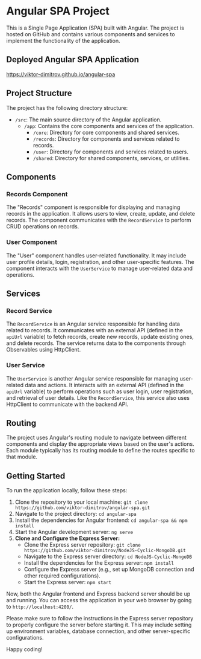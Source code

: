 # Angular SPA Project

This is a Single Page Application (SPA) built with Angular. The project is hosted on GitHub and contains various components and services to implement the functionality of the application.

## Deployed Angular SPA Application

 https://viktor-dimitrov.github.io/angular-spa

## Project Structure

The project has the following directory structure:

- `/src`: The main source directory of the Angular application.
  - `/app`: Contains the core components and services of the application.
    - `/core`: Directory for core components and shared services.
    - `/records`: Directory for components and services related to records.
    - `/user`: Directory for components and services related to users.
    - `/shared`: Directory for shared components, services, or utilities.

## Components

### Records Component

The "Records" component is responsible for displaying and managing records in the application. It allows users to view, create, update, and delete records. The component communicates with the `RecordService` to perform CRUD operations on records.

### User Component

The "User" component handles user-related functionality. It may include user profile details, login, registration, and other user-specific features. The component interacts with the `UserService` to manage user-related data and operations.

## Services

### Record Service

The `RecordService` is an Angular service responsible for handling data related to records. It communicates with an external API (defined in the `apiUrl` variable) to fetch records, create new records, update existing ones, and delete records. The service returns data to the components through Observables using HttpClient.

### User Service

The `UserService` is another Angular service responsible for managing user-related data and actions. It interacts with an external API (defined in the `apiUrl` variable) to perform operations such as user login, user registration, and retrieval of user details. Like the `RecordService`, this service also uses HttpClient to communicate with the backend API.

## Routing

The project uses Angular's routing module to navigate between different components and display the appropriate views based on the user's actions. Each module typically has its routing module to define the routes specific to that module.

## Getting Started

To run the application locally, follow these steps:

1. Clone the repository to your local machine: `git clone https://github.com/viktor-dimitrov/angular-spa.git`
2. Navigate to the project directory: `cd angular-spa`
3. Install the dependencies for Angular frontend: `cd angular-spa && npm install`
4. Start the Angular development server: `ng serve`
5. **Clone and Configure the Express Server:**
   - Clone the Express server repository: `git clone https://github.com/viktor-dimitrov/NodeJS-Cyclic-MongoDB.git`
   - Navigate to the Express server directory: `cd NodeJS-Cyclic-MongoDB`
   - Install the dependencies for the Express server: `npm install`
   - Configure the Express server (e.g., set up MongoDB connection and other required configurations).
   - Start the Express server: `npm start`

Now, both the Angular frontend and Express backend server should be up and running. You can access the application in your web browser by going to `http://localhost:4200/`.

Please make sure to follow the instructions in the Express server repository to properly configure the server before starting it. This may include setting up environment variables, database connection, and other server-specific configurations.


Happy coding!
